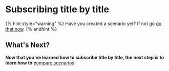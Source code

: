 # Subscribing title by title

{% hint style="warning" %}
Have you created a scenario yet? If not go [do that now](create-and-work-with-scenarios.md).
{% endhint %}



## What's Next?

**Now that you’ve learned how to subscribe title by title, the next step is to learn how to** [**c**ompare scenarios](comparing-scenarios.md)
